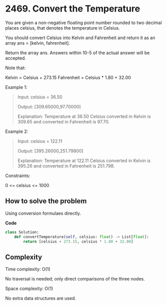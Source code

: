 # 2469. Convert the Temperature

You are given a non-negative floating point number rounded to two decimal places celsius, that denotes the temperature in Celsius.

You should convert Celsius into Kelvin and Fahrenheit and return it as an array ans = [kelvin, fahrenheit].

Return the array ans. Answers within 10-5 of the actual answer will be accepted.

Note that:

Kelvin = Celsius + 273.15
Fahrenheit = Celsius * 1.80 + 32.00

Example 1:
> Input: celsius = 36.50
>
> Output: [309.65000,97.70000]
>
> Explanation: Temperature at 36.50 Celsius converted in Kelvin is 309.65 and converted in Fahrenheit is 97.70.

Example 2:
> Input: celsius = 122.11
>
> Output: [395.26000,251.79800]
>
> Explanation: Temperature at 122.11 Celsius converted in Kelvin is 395.26 and converted in Fahrenheit is 251.798.

Constraints:

0 <= celsius <= 1000

## How to solve the problem

Using conversion formulaes directly.

**Code**

```Python
class Solution:
    def convertTemperature(self, celsius: float) -> List[float]:
        return [celsius + 273.15, celsius * 1.80 + 32.00]
```


## Complexity

Time complexity: O(1)

No traversal is needed; only direct comparisons of the three nodes.

Space complexity: O(1)

No extra data structures are used.